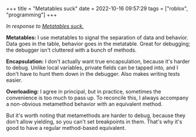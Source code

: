 +++
title = "Metatables suck"
date = 2022-10-16 09:57:29
tags = ["roblox", "programming"]
+++

*In response to [Metatables suck.][mt]*

**Metatables:** I use metatables to signal the separation of data and behavior.
Data goes in the table, behavior goes in the metatable. Great for debugging; the
debugger isn't cluttered with a bunch of methods.

**Encapsulation:** I don't actually want true encapsulation, because it's harder
to debug. Unlike local variables, private fields can be tapped into, and I don't
have to hunt them down in the debugger. Also makes writing tests easier.

**Overloading:** I agree in principal, but in practice, sometimes the
convenience is too much to pass up. To reconcile this, I always accompany a
non-obvious metamethod behavior with an equivalent method.

But it's worth noting that metamethods are harder to debug, because they don't
allow yielding, so you can't set breakpoints in them. That's why it's good to
have a regular method-based equivalent.

[mt]: https://elttob.medium.com/metatables-suck-473f1fe5afc2
